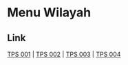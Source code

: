 # Menu Wilayah

## Link

[TPS 001](https://github.com/gigit-pemilu/pemilu-2024-75-gorontalo/tree/main/pilpres/hitung-suara/sub/75-gorontalo/sub/71-kota-gorontalo/sub/09-hulonthalangi/sub/1001-tanjung-kramat/sub/001-tps)
 | 
[TPS 002](https://github.com/gigit-pemilu/pemilu-2024-75-gorontalo/tree/main/pilpres/hitung-suara/sub/75-gorontalo/sub/71-kota-gorontalo/sub/09-hulonthalangi/sub/1001-tanjung-kramat/sub/002-tps)
 | 
[TPS 003](https://github.com/gigit-pemilu/pemilu-2024-75-gorontalo/tree/main/pilpres/hitung-suara/sub/75-gorontalo/sub/71-kota-gorontalo/sub/09-hulonthalangi/sub/1001-tanjung-kramat/sub/003-tps)
 | 
[TPS 004](https://github.com/gigit-pemilu/pemilu-2024-75-gorontalo/tree/main/pilpres/hitung-suara/sub/75-gorontalo/sub/71-kota-gorontalo/sub/09-hulonthalangi/sub/1001-tanjung-kramat/sub/004-tps)

